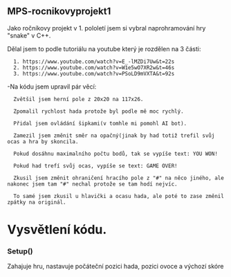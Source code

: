 ## MPS-rocnikovyprojekt1

Jako ročníkovy projekt v 1. pololetí jsem si vybral naprohramování hry "snake" v C++.

Dělal jsem to podle tutoriálu na youtube který je rozdělen na 3 části:

      1. https://www.youtube.com/watch?v=E_-lMZDi7Uw&t=22s
      2. https://www.youtube.com/watch?v=W1e5wO7XR2w&t=46s
      3. https://www.youtube.com/watch?v=PSoLD9mVXTA&t=92s
      

-Na kódu jsem upravil pár věcí:

      Zvětšil jsem herní pole z 20x20 na 117x26.
  
      Zpomalil rychlost hada protože byl podle mě moc rychlý.
  
      Přidal jsem ovládání šipkami(v tomhle mi pomohl AI bot).
  
      Zamezil jsem změnit směr na opačný(jinak by had totiž trefil svůj ocas a hra by skoncila.
      
      Pokud dosáhnu maximalního počtu bodů, tak se vypíše text: YOU WON!
      
      Pokud had trefí svůj ocas, vypíše se text: GAME OVER!
      
      Zkusil jsem změnit ohraničení hracího pole z "#" na něco jiného, ale nakonec jsem tam "#" nechal protože se tam hodí nejvíc.
      
      To samé jsem zkusil u hlavički a ocasu hada, ale poté to zase změnil zpátky na originál.

# Vysvětlení kódu.

### Setup()


Zahajuje hru, nastavuje počáteční pozici hada, pozici ovoce a výchozí skóre











      
      
      
